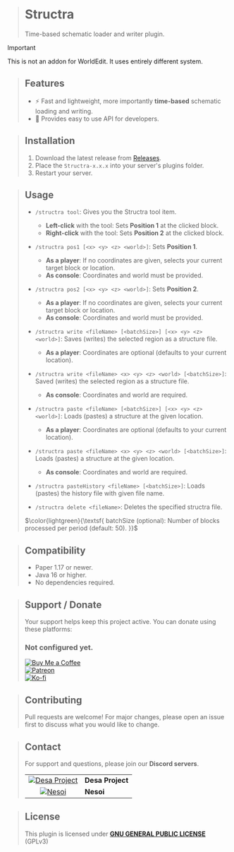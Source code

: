 > # Structra
> Time-based schematic loader and writer plugin.

> [!IMPORTANT]
> This is not an addon for WorldEdit. It uses entirely different system.

> ## Features
> - ⚡ Fast and lightweight, more importantly **time-based** schematic loading and writing.
> - 🧩 Provides easy to use API for developers.

> ## Installation
> 1. Download the latest release from [Releases](https://github.com/desaxxx/Structra/releases).
> 2. Place the `Structra-x.x.x` into your server's plugins folder.
> 3. Restart your server.

> ## Usage
> - `/structra tool`: Gives you the Structra tool item.
>   - **Left-click** with the tool: Sets **Position 1** at the clicked block.
>   - **Right-click** with the tool: Sets **Position 2** at the clicked block.
>
> - `/structra pos1 [<x> <y> <z> <world>]`: Sets **Position 1**.
>   - **As a player**: If no coordinates are given, selects your current target block or location.
>   - **As console**: Coordinates and world must be provided.
>
> - `/structra pos2 [<x> <y> <z> <world>]`: Sets **Position 2**.
>   - **As a player**: If no coordinates are given, selects your current target block or location.
>   - **As console**: Coordinates and world must be provided.
>
> - `/structra write <fileName> [<batchSize>] [<x> <y> <z> <world>]`: Saves (writes) the selected region as a structure file.
>   - **As a player**: Coordinates are optional (defaults to your current location).
> - `/structra write <fileName> <x> <y> <z> <world> [<batchSize>]`: Saved (writes) the selected region as a structure file.
>   - **As console**: Coordinates and world are required.
>
> - `/structra paste <fileName> [<batchSize>] [<x> <y> <z> <world>]`: Loads (pastes) a structure at the given location.
>   - **As a player**: Coordinates are optional (defaults to your current location).
> - `/structra paste <fileName> <x> <y> <z> <world> [<batchSize>]`: Loads (pastes) a structure at the given location.
>   - **As console**: Coordinates and world are required.
> 
> - `/structra pasteHistory <fileName> [<batchSize>]`: Loads (pastes) the history file with given file name.
>   
> - `/structra delete <fileName>`: Deletes the specified structra file.
> 
> $\color{lightgreen}{\textsf{ batchSize (optional): Number of blocks processed per period (default: 50). }}$

> ## Compatibility
> - Paper 1.17 or newer.
> - Java 16 or higher.
> - No dependencies required.

> ## Support / Donate
> Your support helps keep this project active. You can donate using these platforms:
>
> ### Not configured yet.
> [![Buy Me a Coffee](https://cdn.jsdelivr.net/npm/@intergrav/devins-badges@3/assets/compact/donate/buymeacoffee-plural_vector.svg)]() <br>
> [![Patreon](https://cdn.jsdelivr.net/npm/@intergrav/devins-badges@3/assets/compact/donate/patreon-plural_vector.svg)]() <br>
> [![Ko-fi](https://cdn.jsdelivr.net/npm/@intergrav/devins-badges@3/assets/compact/donate/kofi-plural_vector.svg)]()

> ## Contributing
> Pull requests are welcome! For major changes, please open an issue first to discuss what you would like to change.

> ## Contact
> For support and questions, please join our **Discord servers**.
>
> |                                                                                                                                                           |                  |
> |:---------------------------------------------------------------------------------------------------------------------------------------------------------:|:-----------------|
> | [![Desa Project](https://cdn.jsdelivr.net/npm/@intergrav/devins-badges@3/assets/compact/social/discord-plural_vector.svg)](https://discord.gg/dN6RUzZGgJ) | **Desa Project** |
> |    [![Nesoi](https://cdn.jsdelivr.net/npm/@intergrav/devins-badges@3/assets/compact/social/discord-plural_vector.svg)](https://discord.gg/qcW6YrxwqJ)     | **Nesoi**        |

> ## License
> This plugin is licensed under __[GNU GENERAL PUBLIC LICENSE](LICENSE)__ (GPLv3)
